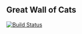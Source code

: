 ## Great Wall of Cats

[![Build Status](https://travis-ci.org/alpinstang/great-wall-of-cats.svg?branch=master)](https://travis-ci.org/alpinstang/great-wall-of-cats)
